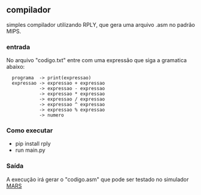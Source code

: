 ## compilador
simples compilador utilizando RPLY, que gera uma arquivo .asm no padrão MIPS.

### entrada
No arquivo "codigo.txt" entre com uma expressão que siga a gramatica abaixo:
```
  programa  -> print(expressao)
  expressao -> expressao + expressao
            -> expressao - expressao
            -> expressao * expressao
            -> expressao / expressao
            -> expressao ^ expressao
            -> expressao % expressao
            -> numero
```       
### Como executar
  + pip install rply
  + run main.py

### Saída
  A execução irá gerar o "codigo.asm" que pode ser testado no simulador [<u>MARS</u>](http://courses.missouristate.edu/KenVollmar/mars/)
